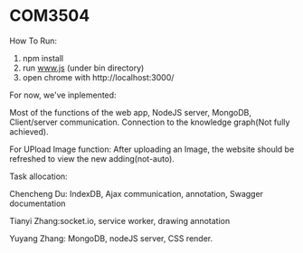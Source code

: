 # COM3504
 How To Run: 
1. npm install
2. run www.js (under bin directory)
3. open chrome with     http://localhost:3000/


For now, we've inplemented: 

Most of the functions of the web app,
NodeJS server,
MongoDB,
Client/server communication.
Connection to the knowledge graph(Not fully achieved).

For UPload Image function: After uploading an Image, the website should be refreshed to view the new adding(not-auto).

Task allocation:

Chencheng Du: IndexDB, Ajax communication, annotation, Swagger documentation

Tianyi Zhang:socket.io, service worker, drawing annotation

Yuyang Zhang: MongoDB, nodeJS server, CSS render.
